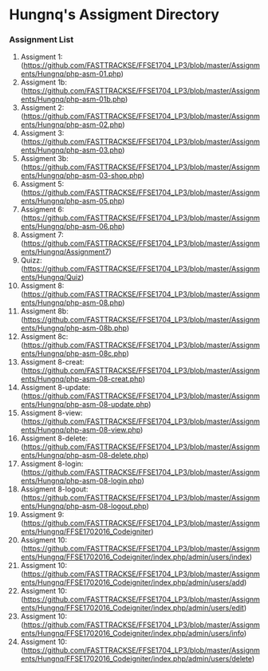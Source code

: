 # Hungnq's Assigment Directory

### Assignment List

1. Assigment 1: (https://github.com/FASTTRACKSE/FFSE1704_LP3/blob/master/Assignments/Hungnq/php-asm-01.php)
2. Assigment 1b: (https://github.com/FASTTRACKSE/FFSE1704_LP3/blob/master/Assignments/Hungnq/php-asm-01b.php)
3. Assigment 2: (https://github.com/FASTTRACKSE/FFSE1704_LP3/blob/master/Assignments/Hungnq/php-asm-02.php)
4. Assigment 3: (https://github.com/FASTTRACKSE/FFSE1704_LP3/blob/master/Assignments/Hungnq/php-asm-03.php)
5. Assigment 3b: (https://github.com/FASTTRACKSE/FFSE1704_LP3/blob/master/Assignments/Hungnq/php-asm-03-shop.php)
6. Assigment 5: (https://github.com/FASTTRACKSE/FFSE1704_LP3/blob/master/Assignments/Hungnq/php-asm-05.php)
7. Assigment 6: (https://github.com/FASTTRACKSE/FFSE1704_LP3/blob/master/Assignments/Hungnq/php-asm-06.php)
8. Assigment 7: (https://github.com/FASTTRACKSE/FFSE1704_LP3/blob/master/Assignments/Hungnq/Assignment7)
9. Quizz: (https://github.com/FASTTRACKSE/FFSE1704_LP3/blob/master/Assignments/Hungnq/Quiz)
10. Assigment 8: (https://github.com/FASTTRACKSE/FFSE1704_LP3/blob/master/Assignments/Hungnq/php-asm-08.php)
11. Assigment 8b: (https://github.com/FASTTRACKSE/FFSE1704_LP3/blob/master/Assignments/Hungnq/php-asm-08b.php)
12. Assigment 8c: (https://github.com/FASTTRACKSE/FFSE1704_LP3/blob/master/Assignments/Hungnq/php-asm-08c.php)
13. Assigment 8-creat: (https://github.com/FASTTRACKSE/FFSE1704_LP3/blob/master/Assignments/Hungnq/php-asm-08-creat.php)
14. Assigment 8-update: (https://github.com/FASTTRACKSE/FFSE1704_LP3/blob/master/Assignments/Hungnq/php-asm-08-update.php)
15. Assigment 8-view: (https://github.com/FASTTRACKSE/FFSE1704_LP3/blob/master/Assignments/Hungnq/php-asm-08-view.php)
16. Assigment 8-delete: (https://github.com/FASTTRACKSE/FFSE1704_LP3/blob/master/Assignments/Hungnq/php-asm-08-delete.php)
17. Assigment 8-login: (https://github.com/FASTTRACKSE/FFSE1704_LP3/blob/master/Assignments/Hungnq/php-asm-08-login.php)
18. Assigment 8-logout: (https://github.com/FASTTRACKSE/FFSE1704_LP3/blob/master/Assignments/Hungnq/php-asm-08-logout.php)
19. Assigment 9: (https://github.com/FASTTRACKSE/FFSE1704_LP3/blob/master/Assignments/Hungnq/FFSE1702016_Codeigniter)
20. Assigment 10: (https://github.com/FASTTRACKSE/FFSE1704_LP3/blob/master/Assignments/Hungnq/FFSE1702016_Codeigniter/index.php/admin/users/index)
21. Assigment 10: (https://github.com/FASTTRACKSE/FFSE1704_LP3/blob/master/Assignments/Hungnq/FFSE1702016_Codeigniter/index.php/admin/users/add)
22. Assigment 10: (https://github.com/FASTTRACKSE/FFSE1704_LP3/blob/master/Assignments/Hungnq/FFSE1702016_Codeigniter/index.php/admin/users/edit)
23. Assigment 10: (https://github.com/FASTTRACKSE/FFSE1704_LP3/blob/master/Assignments/Hungnq/FFSE1702016_Codeigniter/index.php/admin/users/info)
24. Assigment 10: (https://github.com/FASTTRACKSE/FFSE1704_LP3/blob/master/Assignments/Hungnq/FFSE1702016_Codeigniter/index.php/admin/users/delete)